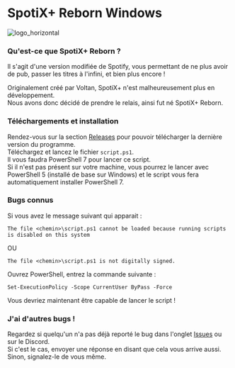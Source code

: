 # SpotiX+ Reborn Windows

![logo_horizontal](https://raw.githubusercontent.com/AgoyaSpotix/spotixplus-reborn-windows/refs/heads/main/logo/logo_horizontal.png)

### Qu'est-ce que SpotiX+ Reborn ?
Il s'agit d'une version modifiée de Spotify, vous permettant de ne plus avoir de pub, passer les titres à l'infini, et bien plus encore !

Originalement créé par Voltan, SpotiX+ n'est malheureusement plus en développement.\
Nous avons donc décidé de prendre le relais, ainsi fut né SpotiX+ Reborn.

### Téléchargements et installation
Rendez-vous sur la section [Releases](https://github.com/DelofJ/spotixplus-windows/releases) pour pouvoir télécharger la dernière version du programme.\
Téléchargez et lancez le fichier `script.ps1`.\
Il vous faudra PowerShell 7 pour lancer ce script.\
Si il n'est pas présent sur votre machine, vous pourrez le lancer avec PowerShell 5 (installé de base sur Windows) et le script vous fera automatiquement installer PowerShell 7.

### Bugs connus
Si vous avez le message suivant qui apparait :
```
The file <chemin>\script.ps1 cannot be loaded because running scripts is disabled on this system
```
OU
```
The file <chemin>\script.ps1 is not digitally signed.
```
Ouvrez PowerShell, entrez la commande suivante :
```
Set-ExecutionPolicy -Scope CurrentUser ByPass -Force
```
Vous devriez maintenant être capable de lancer le script !

### J'ai d'autres bugs !
Regardez si quelqu'un n'a pas déjà reporté le bug dans l'onglet [Issues](https://github.com/DelofJ/spotixplus-windows/issues) ou sur le Discord.\
Si c'est le cas, envoyer une réponse en disant que cela vous arrive aussi.\
Sinon, signalez-le de vous même.
